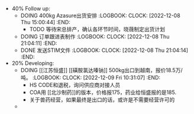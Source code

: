 - 40% Follow up:
	- DOING 400kg Azasure出货安排
	  :LOGBOOK:
	  CLOCK: [2022-12-08 Thu 15:00:44]
	  :END:
		- TODO 等待宋总排产，确认各环节时间，晓薇制定出货计划
	- DOING 订单跟进表制作
	  :LOGBOOK:
	  CLOCK: [2022-12-08 Thu 21:04:11]
	  :END:
	- DONE 发送STIM文件
	  :LOGBOOK:
	  CLOCK: [2022-12-08 Thu 21:04:14]
	  :END:
- 20% Developing:
	- DOING [[江苏恒盛]] [[磺胺氯达嗪钠]] 500kg出口到越南，报价18.5万/吨。
	  :LOGBOOK:
	  CLOCK: [2022-12-09 Fri 10:31:07]
	  :END:
		- HS CODE和退税，询问供应商对接人员
		- COA用 [[北沙制药]]的版本，价格报175，药业给恒盛报的是185.
		- 关于兽药经营，如果最终是出口的话，或许是不需要经营许可的
	-